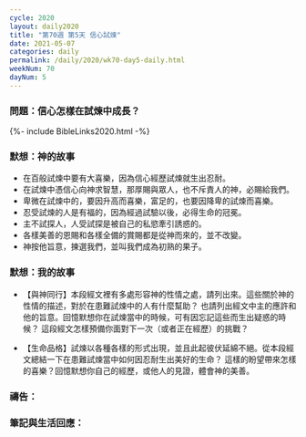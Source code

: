 ```yaml
---
cycle: 2020
layout: daily2020
title: "第70週 第5天 信心試煉"
date: 2021-05-07
categories: daily
permalink: /daily/2020/wk70-day5-daily.html
weekNum: 70
dayNum: 5
---
```


### 問題：信心怎樣在試煉中成長？

{%- include BibleLinks2020.html -%}

### 默想：神的故事 
+ 在百般試煉中要有大喜樂，因為信心經歷試煉就生出忍耐。
+ 在試煉中憑信心向神求智慧，那厚賜與眾人，也不斥責人的神，必賜給我們。
+ 卑微在試煉中的，要因升高而喜樂，富足的，也要因降卑的試煉而喜樂。
+ 忍受試煉的人是有福的，因為經過試驗以後，必得生命的冠冕。
+ 主不試探人，人受試探是被自己的私慾牽引誘惑的。
+ 各樣美善的恩賜和各樣全備的賞賜都是從神而來的，並不改變。
+ 神按他旨意，揀選我們，並叫我們成為初熟的果子。

### 默想：我的故事
+ 【與神同行】本段經文裡有多處形容神的性情之處，請列出來。這些關於神的性情的描述，對於在患難試煉中的人有什麼幫助？
也請列出經文中主的應許和他的旨意。回憶默想你在試煉當中的時候，可有因忘記這些而生出疑惑的時候？
這段經文怎樣預備你面對下一次（或者正在經歷）的挑戰？

+ 【生命品格】試煉以各種各樣的形式出現，並且此起彼伏延綿不絕。從本段經文總結一下在患難試煉當中如何因忍耐生出美好的生命？
這樣的盼望帶來怎樣的喜樂？回憶默想你自己的經歷，或他人的見證，體會神的美善。

### 禱告：

### 筆記與生活回應：
